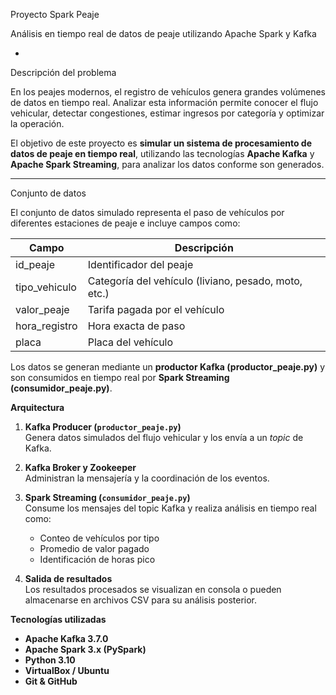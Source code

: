 Proyecto Spark Peaje

Análisis en tiempo real de datos de peaje utilizando Apache Spark y Kafka

-
Descripción del problema

En los peajes modernos, el registro de vehículos genera grandes volúmenes de datos en tiempo real. Analizar esta información permite conocer el flujo vehicular, detectar congestiones, estimar ingresos por categoría y optimizar la operación.

El objetivo de este proyecto es **simular un sistema de procesamiento de datos de peaje en tiempo real**, utilizando las tecnologías **Apache Kafka** y **Apache Spark Streaming**, para analizar los datos conforme son generados.

---

Conjunto de datos

El conjunto de datos simulado representa el paso de vehículos por diferentes estaciones de peaje e incluye campos como:

| Campo | Descripción |
|-------|--------------|
| id_peaje | Identificador del peaje |
| tipo_vehiculo | Categoría del vehículo (liviano, pesado, moto, etc.) |
| valor_peaje | Tarifa pagada por el vehículo |
| hora_registro | Hora exacta de paso |
| placa | Placa del vehículo |

Los datos se generan mediante un **productor Kafka (productor_peaje.py)** y son consumidos en tiempo real por **Spark Streaming (consumidor_peaje.py)**.

**Arquitectura** 

1. **Kafka Producer (`productor_peaje.py`)**  
   Genera datos simulados del flujo vehicular y los envía a un *topic* de Kafka.  

2. **Kafka Broker y Zookeeper**  
   Administran la mensajería y la coordinación de los eventos.  

3. **Spark Streaming (`consumidor_peaje.py`)**  
   Consume los mensajes del topic Kafka y realiza análisis en tiempo real como:
   - Conteo de vehículos por tipo
   - Promedio de valor pagado
   - Identificación de horas pico

4. **Salida de resultados**  
   Los resultados procesados se visualizan en consola o pueden almacenarse en archivos CSV para su análisis posterior.



 **Tecnologías utilizadas**

- **Apache Kafka 3.7.0**
- **Apache Spark 3.x (PySpark)**
- **Python 3.10**
- **VirtualBox / Ubuntu**
- **Git & GitHub**








